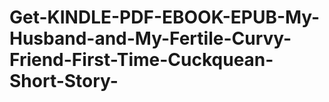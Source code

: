 # Get-KINDLE-PDF-EBOOK-EPUB-My-Husband-and-My-Fertile-Curvy-Friend-First-Time-Cuckquean-Short-Story-